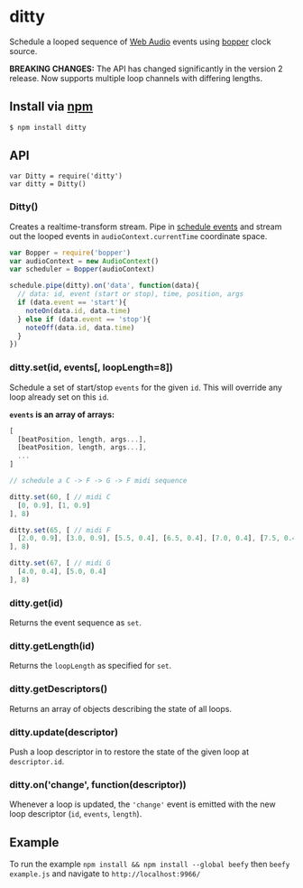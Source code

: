 ditty
===

Schedule a looped sequence of [Web Audio](https://developer.mozilla.org/en-US/docs/Web/API/Web_Audio_API) events using [bopper](https://github.com/mmckegg/bopper) clock source.

**BREAKING CHANGES:** The API has changed significantly in the version 2 release. Now supports multiple loop channels with differing lengths.

## Install via [npm](https://npmjs.org/packages/ditty)

```bash
$ npm install ditty
```

## API

```
var Ditty = require('ditty')
var ditty = Ditty()
```

### Ditty()

Creates a realtime-transform stream. Pipe in [schedule events](https://github.com/mmckegg/bopper) and stream out the looped events in `audioContext.currentTime` coordinate space.

```js
var Bopper = require('bopper')
var audioContext = new AudioContext()
var scheduler = Bopper(audioContext)

schedule.pipe(ditty).on('data', function(data){
  // data: id, event (start or stop), time, position, args
  if (data.event == 'start'){
    noteOn(data.id, data.time)
  } else if (data.event == 'stop'){
    noteOff(data.id, data.time)
  }
})
```

### ditty.set(id, events[, loopLength=8])

Schedule a set of start/stop `events` for the given `id`. This will override any loop already set on this `id`.

**`events` is an array of arrays:**

```js
[
  [beatPosition, length, args...],
  [beatPosition, length, args...],
  ...
]
```

```js
// schedule a C -> F -> G -> F midi sequence

ditty.set(60, [ // midi C
  [0, 0.9], [1, 0.9]
], 8)

ditty.set(65, [ // midi F
  [2.0, 0.9], [3.0, 0.9], [5.5, 0.4], [6.5, 0.4], [7.0, 0.4], [7.5, 0.4],
], 8)

ditty.set(67, [ // midi G
  [4.0, 0.4], [5.0, 0.4]
], 8)
```

### ditty.get(id)

Returns the event sequence as `set`.

### ditty.getLength(id)

Returns the `loopLength` as specified for `set`.

### ditty.getDescriptors()

Returns an array of objects describing the state of all loops.

### ditty.update(descriptor)

Push a loop descriptor in to restore the state of the given loop at `descriptor.id`.

### ditty.on('change', function(descriptor))

Whenever a loop is updated, the `'change'` event is emitted with the new loop descriptor (`id`, `events`, `length`).

## Example

To run the example `npm install && npm install --global beefy` then `beefy example.js` and navigate to `http://localhost:9966/`